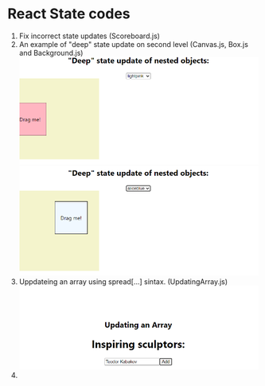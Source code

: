 # React State codes

1. Fix incorrect state updates (Scoreboard.js)
2. An example of "deep" state update on second level (Canvas.js, Box.js and Background.js)![Alt text](image-1.png)![Alt text](image-2.png)
3. Uppdateing an array using spread[...] sintax. (UpdatingArray.js)![Alt text](image.png)
4.